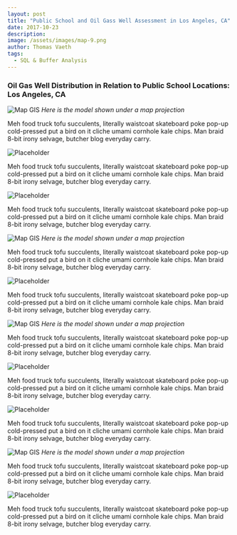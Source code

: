 ```yaml
---
layout: post
title: "Public School and Oil Gass Well Assessment in Los Angeles, CA" 
date: 2017-10-23
description: 
image: /assets/images/map-9.png
author: Thomas Vaeth
tags: 
  - SQL & Buffer Analysis
---
```


### Oil Gas Well Distribution in Relation to Public School Locations: Los Angeles, CA

![Map GIS](/assets/images/map-1.png)
*Here is the model shown under a map projection*

Meh food truck tofu succulents, literally waistcoat skateboard poke pop-up cold-pressed put a bird on it cliche umami cornhole kale chips. Man braid 8-bit irony selvage, butcher blog everyday carry.

![Placeholder](/assets/images/map-2.png)

Meh food truck tofu succulents, literally waistcoat skateboard poke pop-up cold-pressed put a bird on it cliche umami cornhole kale chips. Man braid 8-bit irony selvage, butcher blog everyday carry.

![Placeholder](/assets/images/map-3.png)

Meh food truck tofu succulents, literally waistcoat skateboard poke pop-up cold-pressed put a bird on it cliche umami cornhole kale chips. Man braid 8-bit irony selvage, butcher blog everyday carry.

![Map GIS](/assets/images/map-4.png)
*Here is the model shown under a map projection*

Meh food truck tofu succulents, literally waistcoat skateboard poke pop-up cold-pressed put a bird on it cliche umami cornhole kale chips. Man braid 8-bit irony selvage, butcher blog everyday carry.

![Placeholder](/assets/images/map-5.png)

Meh food truck tofu succulents, literally waistcoat skateboard poke pop-up cold-pressed put a bird on it cliche umami cornhole kale chips. Man braid 8-bit irony selvage, butcher blog everyday carry.

![Map GIS](/assets/images/map-6.png)
*Here is the model shown under a map projection*

Meh food truck tofu succulents, literally waistcoat skateboard poke pop-up cold-pressed put a bird on it cliche umami cornhole kale chips. Man braid 8-bit irony selvage, butcher blog everyday carry.

![Placeholder](/assets/images/map-7.png)

Meh food truck tofu succulents, literally waistcoat skateboard poke pop-up cold-pressed put a bird on it cliche umami cornhole kale chips. Man braid 8-bit irony selvage, butcher blog everyday carry.

![Placeholder](/assets/images/map-8.png)

Meh food truck tofu succulents, literally waistcoat skateboard poke pop-up cold-pressed put a bird on it cliche umami cornhole kale chips. Man braid 8-bit irony selvage, butcher blog everyday carry.

![Map GIS](/assets/images/map-9.png)
*Here is the model shown under a map projection*

Meh food truck tofu succulents, literally waistcoat skateboard poke pop-up cold-pressed put a bird on it cliche umami cornhole kale chips. Man braid 8-bit irony selvage, butcher blog everyday carry.

![Placeholder](/assets/images/map-10.png)

Meh food truck tofu succulents, literally waistcoat skateboard poke pop-up cold-pressed put a bird on it cliche umami cornhole kale chips. Man braid 8-bit irony selvage, butcher blog everyday carry.